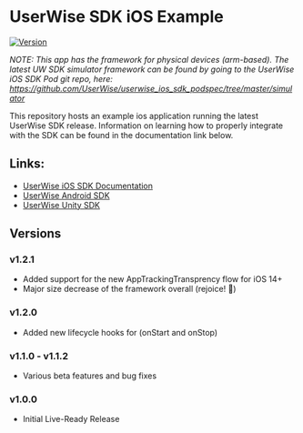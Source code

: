 # UserWise SDK iOS Example

[![Version](https://img.shields.io/cocoapods/v/UserWise.svg?style=flat)](https://cocoapods.org/pods/UserWise) 

_NOTE: This app has the framework for physical devices (arm-based). The latest UW SDK simulator framework can be found by going to the UserWise iOS SDK Pod git repo, here: https://github.com/UserWise/userwise_ios_sdk_podspec/tree/master/simulator_

This repository hosts an example ios application running the latest UserWise SDK release. Information on learning how to properly integrate with the SDK can be found in the documentation link below.

## Links:
- [UserWise iOS SDK Documentation](https://docs.userwise.io/#ios-sdk)
- [UserWise Android SDK](https://github.com/UserWise/userwise_android_example)
- [UserWise Unity SDK](https://github.com/UserWise/userwise_unity_example)

## Versions

### v1.2.1
- Added support for the new AppTrackingTransprency flow for iOS 14+
- Major size decrease of the framework overall (rejoice! 🎉)

### v1.2.0
- Added new lifecycle hooks for (onStart and onStop)

### v1.1.0 - v1.1.2
- Various beta features and bug fixes

### v1.0.0
- Initial Live-Ready Release
